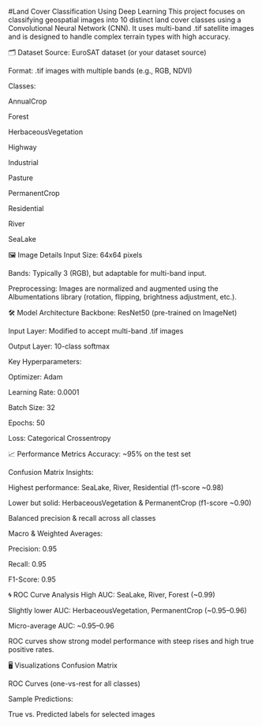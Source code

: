 #Land Cover Classification Using Deep Learning
This project focuses on classifying geospatial images into 10 distinct land cover classes using a Convolutional Neural Network (CNN). It uses multi-band .tif satellite images and is designed to handle complex terrain types with high accuracy.

🗂️ Dataset
Source: EuroSAT dataset (or your dataset source)

Format: .tif images with multiple bands (e.g., RGB, NDVI)

Classes:

AnnualCrop

Forest

HerbaceousVegetation

Highway

Industrial

Pasture

PermanentCrop

Residential

River

SeaLake

🖼️ Image Details
Input Size: 64x64 pixels

Bands: Typically 3 (RGB), but adaptable for multi-band input.

Preprocessing: Images are normalized and augmented using the Albumentations library (rotation, flipping, brightness adjustment, etc.).

🛠️ Model Architecture
Backbone: ResNet50 (pre-trained on ImageNet)

Input Layer: Modified to accept multi-band .tif images

Output Layer: 10-class softmax

Key Hyperparameters:

Optimizer: Adam

Learning Rate: 0.0001

Batch Size: 32

Epochs: 50

Loss: Categorical Crossentropy

📈 Performance Metrics
Accuracy: ~95% on the test set

Confusion Matrix Insights:

Highest performance: SeaLake, River, Residential (f1-score ~0.98)

Lower but solid: HerbaceousVegetation & PermanentCrop (f1-score ~0.90)

Balanced precision & recall across all classes

Macro & Weighted Averages:

Precision: 0.95

Recall: 0.95

F1-Score: 0.95

🌀 ROC Curve Analysis
High AUC: SeaLake, River, Forest (~0.99)

Slightly lower AUC: HerbaceousVegetation, PermanentCrop (~0.95–0.96)

Micro-average AUC: ~0.95–0.96

ROC curves show strong model performance with steep rises and high true positive rates.

🖥️ Visualizations
Confusion Matrix

ROC Curves (one-vs-rest for all classes)

Sample Predictions:

True vs. Predicted labels for selected images
